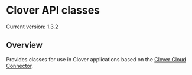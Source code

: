 # Clover API classes

<!---
!!NOTE!!  The following is automatically updated to reflect the npm version.
See the package.json postversion script, which maps to scripts/postversion.sh
Do not change this or the versioning may not reflect the npm version correctly.
--->
Current version: 1.3.2

## Overview

Provides classes for use in Clover applications based on the [Clover Cloud Connector](https://github.com/clover/remote-pay-cloud).
